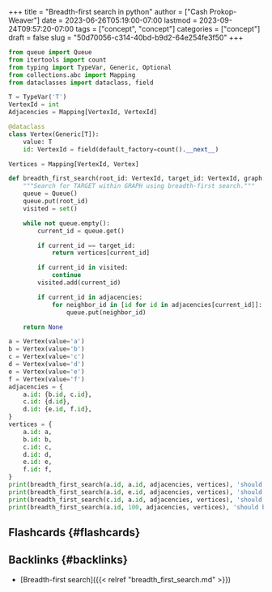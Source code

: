 +++
title = "Breadth-first search in python"
author = ["Cash Prokop-Weaver"]
date = 2023-06-26T05:19:00-07:00
lastmod = 2023-09-24T09:57:20-07:00
tags = ["concept", "concept"]
categories = ["concept"]
draft = false
slug = "50d70056-c314-40bd-b9d2-64e254fe3f50"
+++

```python
from queue import Queue
from itertools import count
from typing import TypeVar, Generic, Optional
from collections.abc import Mapping
from dataclasses import dataclass, field

T = TypeVar('T')
VertexId = int
Adjacencies = Mapping[VertexId, VertexId]

@dataclass
class Vertex(Generic[T]):
    value: T
    id: VertexId = field(default_factory=count().__next__)

Vertices = Mapping[VertexId, Vertex]

def breadth_first_search(root_id: VertexId, target_id: VertexId, graph: Adjacencies, vertices: Vertices) -> Optional[Vertex]:
    """Search for TARGET within GRAPH using breadth-first search."""
    queue = Queue()
    queue.put(root_id)
    visited = set()

    while not queue.empty():
        current_id = queue.get()

        if current_id == target_id:
            return vertices[current_id]

        if current_id in visited:
            continue
        visited.add(current_id)

        if current_id in adjacencies:
            for neighbor_id in [id for id in adjacencies[current_id]]:
                queue.put(neighbor_id)

    return None

a = Vertex(value='a')
b = Vertex(value='b')
c = Vertex(value='c')
d = Vertex(value='d')
e = Vertex(value='e')
f = Vertex(value='f')
adjacencies = {
    a.id: {b.id, c.id},
    c.id: {d.id},
    d.id: {e.id, f.id},
}
vertices = {
    a.id: a,
    b.id: b,
    c.id: c,
    d.id: d,
    e.id: e,
    f.id: f,
}
print(breadth_first_search(a.id, a.id, adjacencies, vertices), 'should be a')
print(breadth_first_search(a.id, e.id, adjacencies, vertices), 'should be e')
print(breadth_first_search(c.id, a.id, adjacencies, vertices), 'should be None')
print(breadth_first_search(a.id, 100, adjacencies, vertices), 'should be None')
```


## Flashcards {#flashcards}


## Backlinks {#backlinks}

-   [Breadth-first search]({{< relref "breadth_first_search.md" >}})
